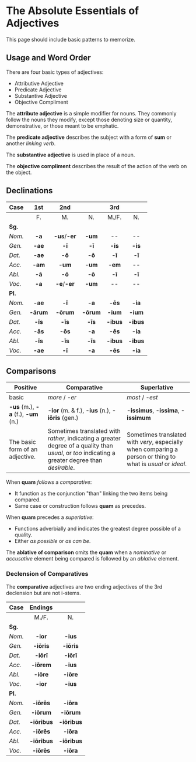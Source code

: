 # The Absolute Essentials of Adjectives

This page should include basic patterns to memorize.

## Usage and Word Order

There are four basic types of adjectives:

- Attributive Adjective
- Predicate Adjective
- Substantive Adjective
- Objective Compliment

The **attribute adjective** is a simple modifier for nouns.  They commonly follow the nouns they modify, except those denoting size or quantity, demonstrative, or those meant to be emphatic.  

The **predicate adjective** describes the subject with a form of **sum** or another _linking verb_.  

The **substantive adjective** is used in place of a noun.

The **objective compliment** describes the result of the action of the verb on the object.

## Declinations

| Case | 1st | 2nd | | 3rd | |
| --- | :---: | :---: | :---: | :---: | :---: |
| | F. | M. | N. | M./F. | N. |
| **Sg.** |||||||
| _Nom._ | **-a** | **-us**/**-er** | **-um** | -- | -- |
| _Gen._ | **-ae** | **-ī** | **-ī** | **-is** | **-is** |
| _Dat._ | **-ae** | **-ō** | **-ō** | **-ī** | **-ī** | 
| _Acc._ | **-am** | **-um** | **-um** | **-em** | **--** | 
| _Abl._ | **-ā** | **-ō** | **-ō** | **-ī** | **-ī** |
| _Voc._ | **-a** | **-e**/**-er** | **-um** | -- | -- |
| **Pl.** ||||
| _Nom._ | **-ae** | **-ī** | **-a** | **-ēs** | **-ia** |
| _Gen._ | **-ārum** | **-ōrum** | **-ōrum** | **-ium** | **-ium** |
| _Dat._ | **-īs** | **-īs** | **-īs** | **-ibus** | **-ibus** |
| _Acc._ | **-ās** | **-ōs** | **-a** | **-ēs** | **-ia** |
| _Abl._ | **-īs** | **-īs** | **-īs** | **-ibus** | **-ibus** |
| _Voc._ | **-ae** | **-ī** | **-a** | **-ēs** | **-ia** |

## Comparisons

| Positive | Comparative | Superlative |
| --- | --- | --- |
| basic | _more_ / _-er_ | _most_ / _-est_ |
| **-us** (m.), **-a** (f.), **-um** (n.) | **-ior** (m. & f.), **-ius** (n.), **-iōris** (gen.) |  **-issimus**, **-issima**, **-issimum** |
| The basic form of an adjective. | Sometimes translated with _rather_, indicating a greater degree of a quality than _usual_, or _too_ indicating a greater degree than _desirable_. | Sometimes translated with _very_, especially when comparing a person or thing to what is _usual_ or _ideal_. |

When **quam** _follows_ a _comparative_:

- It function as the conjunction "than" linking the two items being compared.
- Same case or construction follows **quam** as precedes.

When **quam** precedes a _superlative_:

- Functions adverbially and indicates the greatest degree possible of a quality.
- Either _as possible_ or _as can be_.

The **ablative of comparison** omits the **quam** when a _nominative_ or _accusative_ element being compared is followed by an _ablative_ element.


### Declension of Comparatives

The **comparative** adjectives are two ending adjectives of the 3rd declension but are not i-stems.

| Case | Endings | |
| --- | :---: | :--: |
| | M./F. | N. |
| **Sg.** |||
| _Nom._ | **-ior** | **-ius** |
| _Gen._ | **-iōris** | **-iōris** |
| _Dat._ | **-iōrī** | **-iōrī** | 
| _Acc._ | **-iōrem** | **-ius** | 
| _Abl._ | **-iōre** | **-iōre** |
| _Voc._ | **-ior** | **-ius** |
| **Pl.** |||
| _Nom._ | **-iōrēs** | **-iōra** |
| _Gen._ | **-iōrum** | **-iōrum** |
| _Dat._ | **-iōribus** | **-iōribus** |
| _Acc._ | **-iōrēs** | **-iōra** |
| _Abl._ | **-iōribus** | **-iōribus** |
| _Voc._ | **-iōrēs** | **-iōra** |